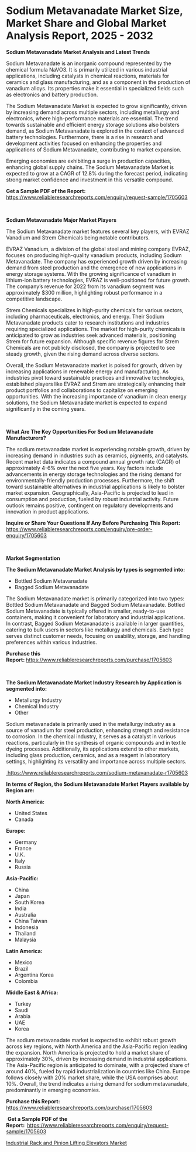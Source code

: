 <p><h1>Sodium Metavanadate Market Size, Market Share and Global Market Analysis Report, 2025 - 2032</h1></p><p><strong>Sodium Metavanadate Market Analysis and Latest Trends</strong></p>
<p><p>Sodium Metavanadate is an inorganic compound represented by the chemical formula NaVO3. It is primarily utilized in various industrial applications, including catalysts in chemical reactions, materials for ceramics and glass manufacturing, and as a component in the production of vanadium alloys. Its properties make it essential in specialized fields such as electronics and battery production.</p><p>The Sodium Metavanadate Market is expected to grow significantly, driven by increasing demand across multiple sectors, including metallurgy and electronics, where high-performance materials are essential. The trend towards sustainable and efficient energy storage solutions also bolsters demand, as Sodium Metavanadate is explored in the context of advanced battery technologies. Furthermore, there is a rise in research and development activities focused on enhancing the properties and applications of Sodium Metavanadate, contributing to market expansion.</p><p>Emerging economies are exhibiting a surge in production capacities, enhancing global supply chains. The Sodium Metavanadate Market is expected to grow at a CAGR of 12.8% during the forecast period, indicating strong market confidence and investment in this versatile compound.</p></p>
<p><strong>Get a Sample PDF of the Report:&nbsp;</strong> <a href="https://www.reliableresearchreports.com/enquiry/request-sample/1705603?utm_campaign=3275&utm_medium=2&utm_source=Github&utm_content=ia&utm_term=30032025&utm_id=sodium-metavanadate">https://www.reliableresearchreports.com/enquiry/request-sample/1705603</a></p>
<p>&nbsp;</p>
<p><strong>Sodium Metavanadate Major Market Players</strong></p>
<p><p>The Sodium Metavanadate market features several key players, with EVRAZ Vanadium and Strem Chemicals being notable contributors. </p><p>EVRAZ Vanadium, a division of the global steel and mining company EVRAZ, focuses on producing high-quality vanadium products, including Sodium Metavanadate. The company has experienced growth driven by increasing demand from steel production and the emergence of new applications in energy storage systems. With the growing significance of vanadium in lithium-ion battery technologies, EVRAZ is well-positioned for future growth. The company’s revenue for 2022 from its vanadium segment was approximately $300 million, highlighting robust performance in a competitive landscape.</p><p>Strem Chemicals specializes in high-purity chemicals for various sectors, including pharmaceuticals, electronics, and energy. Their Sodium Metavanadate products cater to research institutions and industries requiring specialized applications. The market for high-purity chemicals is anticipated to grow as industries seek advanced materials, positioning Strem for future expansion. Although specific revenue figures for Strem Chemicals are not publicly disclosed, the company is projected to see steady growth, given the rising demand across diverse sectors.</p><p>Overall, the Sodium Metavanadate market is poised for growth, driven by increasing applications in renewable energy and manufacturing. As industries pivot toward sustainable practices and innovative technologies, established players like EVRAZ and Strem are strategically enhancing their product portfolios and collaborations to capitalize on emerging opportunities. With the increasing importance of vanadium in clean energy solutions, the Sodium Metavanadate market is expected to expand significantly in the coming years.</p></p>
<p>&nbsp;</p>
<p><strong>What Are The Key Opportunities For Sodium Metavanadate Manufacturers?</strong></p>
<p><p>The sodium metavanadate market is experiencing notable growth, driven by increasing demand in industries such as ceramics, pigments, and catalysts. Recent market data indicates a compound annual growth rate (CAGR) of approximately 4-6% over the next five years. Key factors include advancements in energy storage technologies and the rising demand for environmentally-friendly production processes. Furthermore, the shift toward sustainable alternatives in industrial applications is likely to bolster market expansion. Geographically, Asia-Pacific is projected to lead in consumption and production, fueled by robust industrial activity. Future outlook remains positive, contingent on regulatory developments and innovation in product applications.</p></p>
<p><strong>Inquire or Share Your Questions If Any Before Purchasing This Report:</strong> <a href="https://www.reliableresearchreports.com/enquiry/pre-order-enquiry/1705603?utm_campaign=3275&utm_medium=2&utm_source=Github&utm_content=ia&utm_term=30032025&utm_id=sodium-metavanadate">https://www.reliableresearchreports.com/enquiry/pre-order-enquiry/1705603</a></p>
<p>&nbsp;</p>
<p><strong>Market Segmentation</strong></p>
<p><strong>The Sodium Metavanadate Market Analysis by types is segmented into:</strong></p>
<p><ul><li>Bottled Sodium Metavanadate</li><li>Bagged Sodium Metavanadate</li></ul></p>
<p><p>The Sodium Metavanadate market is primarily categorized into two types: Bottled Sodium Metavanadate and Bagged Sodium Metavanadate. Bottled Sodium Metavanadate is typically offered in smaller, ready-to-use containers, making it convenient for laboratory and industrial applications. In contrast, Bagged Sodium Metavanadate is available in larger quantities, catering to bulk users in sectors like metallurgy and chemicals. Each type serves distinct customer needs, focusing on usability, storage, and handling preferences within various industries.</p></p>
<p><strong>Purchase this Report:&nbsp;</strong><a href="https://www.reliableresearchreports.com/purchase/1705603?utm_campaign=3275&utm_medium=2&utm_source=Github&utm_content=ia&utm_term=30032025&utm_id=sodium-metavanadate">https://www.reliableresearchreports.com/purchase/1705603</a></p>
<p>&nbsp;</p>
<p><strong>The Sodium Metavanadate Market Industry Research by Application is segmented into:</strong></p>
<p><ul><li>Metallurgy Industry</li><li>Chemical Industry</li><li>Other</li></ul></p>
<p><p>Sodium metavanadate is primarily used in the metallurgy industry as a source of vanadium for steel production, enhancing strength and resistance to corrosion. In the chemical industry, it serves as a catalyst in various reactions, particularly in the synthesis of organic compounds and in textile dyeing processes. Additionally, its applications extend to other markets, including glass production, ceramics, and as a reagent in laboratory settings, highlighting its versatility and importance across multiple sectors.</p></p>
<p><a href="https://www.reliableresearchreports.com/sodium-metavanadate-r1705603?utm_campaign=3275&utm_medium=2&utm_source=Github&utm_content=ia&utm_term=30032025&utm_id=sodium-metavanadate">&nbsp;https://www.reliableresearchreports.com/sodium-metavanadate-r1705603</a></p>
<p><strong>In terms of Region, the Sodium Metavanadate Market Players available by Region are:</strong></p>
<p>
    <p> <strong> North America: </strong>
        <ul>
            <li>United States</li>
            <li>Canada</li>
        </ul>
        </p> 
    <p> <strong> Europe: </strong>
        <ul>
            <li>Germany</li>
            <li>France</li>
            <li>U.K.</li>
            <li>Italy</li>
            <li>Russia</li>
        </ul>
        </p> 
    <p> <strong> Asia-Pacific: </strong>
        <ul>
            <li>China</li>
            <li>Japan</li>
            <li>South Korea</li>
            <li>India</li>
            <li>Australia</li>
            <li>China Taiwan</li>
            <li>Indonesia</li>
            <li>Thailand</li>
            <li>Malaysia</li>
        </ul>
        </p> 
    <p> <strong> Latin America: </strong>
        <ul>
            <li>Mexico</li>
            <li>Brazil</li>
            <li>Argentina Korea</li>
            <li>Colombia</li>
        </ul>
        </p> 
    <p> <strong> Middle East & Africa: </strong>
        <ul>
            <li>Turkey</li>
            <li>Saudi</li>
            <li>Arabia</li>
            <li>UAE</li>
            <li>Korea</li>
        </ul>
    </p>
    </p>
<p><p>The sodium metavanadate market is expected to exhibit robust growth across key regions, with North America and the Asia-Pacific region leading the expansion. North America is projected to hold a market share of approximately 30%, driven by increasing demand in industrial applications. The Asia-Pacific region is anticipated to dominate, with a projected share of around 40%, fueled by rapid industrialization in countries like China. Europe follows closely with 20% market share, while the USA comprises about 10%. Overall, the trend indicates a rising demand for sodium metavanadate, predominantly in emerging economies.</p></p>
<p><strong>Purchase this Report: </strong><a href="https://www.reliableresearchreports.com/purchase/1705603?utm_campaign=3275&utm_medium=2&utm_source=Github&utm_content=ia&utm_term=30032025&utm_id=sodium-metavanadate">https://www.reliableresearchreports.com/purchase/1705603</a></p>
<p>&nbsp;<strong>Get a Sample PDF of the Report:&nbsp;&nbsp;</strong><a href="https://www.reliableresearchreports.com/enquiry/request-sample/1705603?utm_campaign=3275&utm_medium=2&utm_source=Github&utm_content=ia&utm_term=30032025&utm_id=sodium-metavanadate">https://www.reliableresearchreports.com/enquiry/request-sample/1705603</a></p>
<p><strong></strong></p>
<p><p><a href="https://github.com/wynonachirei9/Market-Research-Report-List-1/blob/main/industrial-rack-and-pinion-lifting-elevators-market.md?utm_campaign=3275&utm_medium=2&utm_source=Github&utm_content=ia&utm_term=30032025&utm_id=sodium-metavanadate">Industrial Rack and Pinion Lifting Elevators Market</a></p></p>